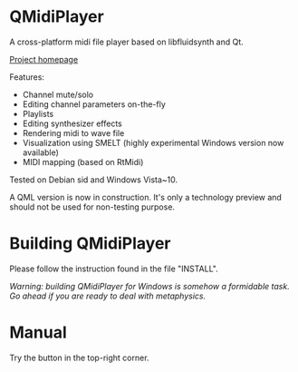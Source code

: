 # QMidiPlayer
A cross-platform midi file player based on libfluidsynth and Qt.

[Project homepage](https://chrisoft.org/QMidiPlayer/)

Features:
* Channel mute/solo
* Editing channel parameters on-the-fly
* Playlists
* Editing synthesizer effects
* Rendering midi to wave file
* Visualization using SMELT (highly experimental Windows version now available)
* MIDI mapping (based on RtMidi)

Tested on Debian sid and Windows Vista~10.

A QML version is now in construction. It's only a technology preview and
should not be used for non-testing purpose.

# Building QMidiPlayer
Please follow the instruction found in the file "INSTALL".

_Warning: building QMidiPlayer for Windows is somehow a formidable task._
_Go ahead if you are ready to deal with metaphysics._

# Manual
Try the button in the top-right corner.
